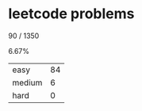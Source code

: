 # leetcode problems

90 / 1350

6.67%

|        |     |
| ------ | --- |
| easy   | 84  |
| medium | 6   |
| hard   | 0   |

